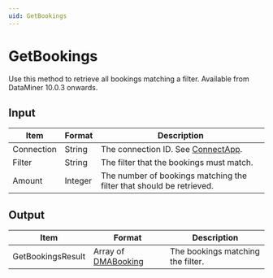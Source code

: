 ```yaml
---
uid: GetBookings
---
```


# GetBookings

Use this method to retrieve all bookings matching a filter. Available from DataMiner 10.0.3 onwards.

## Input

| Item       | Format  | Description                                                          |
|------------|---------|----------------------------------------------------------------------|
| Connection | String  | The connection ID. See [ConnectApp](xref:ConnectApp).                 |
| Filter     | String  | The filter that the bookings must match.                             |
| Amount     | Integer | The number of bookings matching the filter that should be retrieved. |

## Output

| Item | Format | Description |
|--|--|--|
| GetBookingsResult | Array of [DMABooking](xref:DMABooking) | The bookings matching the filter. |
